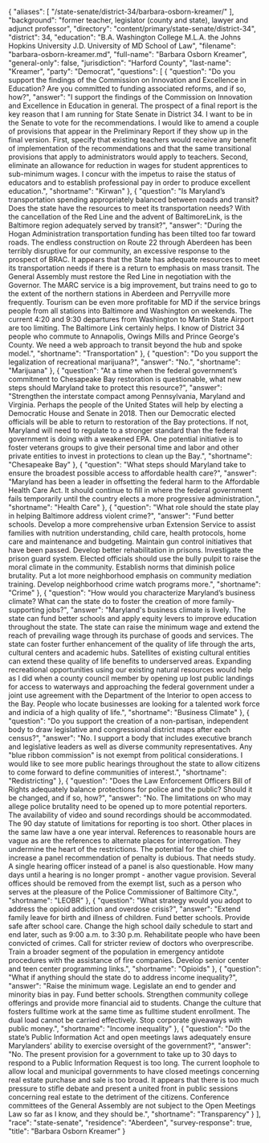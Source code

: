 {
  "aliases": [
    "/state-senate/district-34/barbara-osborn-kreamer/"
  ],
  "background": "former teacher, legislator (county and state), lawyer and adjunct professor",
  "directory": "content/primary/state-senate/district-34",
  "district": 34,
  "education": "B.A. Washington College M.L.A. the Johns Hopkins University J.D. University of MD School of Law",
  "filename": "barbara-osborn-kreamer.md",
  "full-name": "Barbara Osborn Kreamer",
  "general-only": false,
  "jurisdiction": "Harford County",
  "last-name": "Kreamer",
  "party": "Democrat",
  "questions": [
    {
      "question": "Do you support the findings of the Commission on Innovation and Excellence in Education? Are you committed to funding associated reforms, and if so, how?",
      "answer": "I support the findings of the Commission on Innovation and Excellence in Education in general.  The prospect of a final report is the key reason that I am running for State Senate in District 34.  I want to be in the Senate to vote for the recommendations.  I would like to amend a couple of provisions that appear in the Preliminary Report if they show up in the final version. First,  specify that existing teachers would receive any benefit of implementation of the recommendations and that the same transitional provisions that apply to administrators would apply to teachers.  Second, eliminate an allowance for reduction in wages for student apprentices to sub-minimum wages.  I concur with the impetus to raise the status of educators and to establish professional pay in order to produce excellent education.",
      "shortname": "Kirwan"
    },
    {
      "question": "Is Maryland’s transportation spending appropriately balanced between roads and transit? Does the state have the resources to meet its transportation needs? With the cancellation of the Red Line and the advent of BaltimoreLink, is the Baltimore region adequately served by transit?",
      "answer": "During the Hogan Administration transportation funding has been tilted too far toward roads. The endless construction on Route 22 through Aberdeen has been terribly disruptive for our community, an excessive response to the prospect of BRAC.  It appears that the State has adequate resources to meet its transportation needs if there is a return to emphasis on mass transit.        The General Assembly must restore the Red Line in negotiation with the Governor. The MARC service is a big improvement, but trains need to go to the extent of the northern stations in Aberdeen and Perryville more frequently.  Tourism can be even more profitable for MD if the service brings people from all stations into Baltimore and Washington on weekends.  The current 4:20 and 9:30 departures from Washington to Martin State Airport are too limiting.        The Baltimore Link certainly helps.  I know of District 34 people who commute to Annapolis, Owings Mills and Prince George's County.  We need a web approach to transit beyond the hub and spoke model.",
      "shortname": "Transportation"
    },
    {
      "question": "Do you support the legalization of recreational marijuana?",
      "answer": "No.",
      "shortname": "Marijuana"
    },
    {
      "question": "At a time when the federal government’s commitment to Chesapeake Bay restoration is questionable, what new steps should Maryland take to protect this resource?",
      "answer": "Strengthen the interstate compact among Pennsylvania, Maryland and Virginia.  Perhaps the people of the United States will help by electing a Democratic House and Senate in 2018.  Then our Democratic elected officials will be able to return to restoration of the Bay protections.  If not, Maryland will need to regulate to a stronger standard than the federal government is doing with a weakened EPA.  One potential initiative is to foster veterans groups to give their personal time and labor and other private entities to invest in protections to clean up the Bay.",
      "shortname": "Chesapeake Bay"
    },
    {
      "question": "What steps should Maryland take to ensure the broadest possible access to affordable health care?",
      "answer": "Maryland has been a leader in offsetting the federal harm to the Affordable Health Care Act. It should continue to fill in where the  federal government fails temporarily until the country elects a more progressive administration.",
      "shortname": "Health Care"
    },
    {
      "question": "What role should the state play in helping Baltimore address violent crime?",
      "answer": "Fund better schools.  Develop a more comprehensive urban Extension Service to assist families with nutrition understanding, child care, health protocols, home care and maintenance and budgeting.  Maintain gun control initiatives that have been passed. Develop better rehabilitation in prisons.  Investigate the prison guard system.  Elected officials should use the bully pulpit to raise the moral climate in the community.  Establish norms that diminish police brutality. Put a lot more neighborhood emphasis on community mediation training.  Develop neighborhood crime watch programs more.",
      "shortname": "Crime"
    },
    {
      "question": "How would you characterize Maryland’s business climate? What can the state do to foster the creation of more family-supporting jobs?",
      "answer": "Maryland's business climate is lively.  The state can fund better schools and apply equity levers to improve education  throughout the state.  The state can raise the minimum wage and extend the reach of prevailing wage through its purchase of goods and services.  The state can foster further enhancement of the quality of life through the arts, cultural centers and academic hubs.  Satellites of existing cultural entities can extend these quality of life benefits to underserved areas.  Expanding recreational opportunities using our existing natural resources would help as I did when a county council member by opening up lost public landings for access to waterways and approaching the federal government under a joint use agreement with the Department of the Interior to open access to the Bay.  People who locate businesses are looking for a talented work force and indicia of a high quality of life.",
      "shortname": "Business Climate"
    },
    {
      "question": "Do you support the creation of a non-partisan, independent body to draw legislative and congressional district maps after each census?",
      "answer": "No.  I support a body that includes executive branch and legislative leaders as well as diverse community representatives.  Any \"blue ribbon commission\" is not exempt from political considerations.  I would like to see more public hearings throughout the state to allow citizens to come forward to define communities of interest.",
      "shortname": "Redistricting"
    },
    {
      "question": "Does the Law Enforcement Officers Bill of Rights adequately balance protections for police and the public? Should it be changed, and if so, how?",
      "answer": "No.  The limitations on who may allege police brutality need to be opened up to more potential reporters. The availability of video and sound recordings should be accommodated. The 90 day statute of limitations for reporting is too short.  Other places in the same law have a one year interval.   References to reasonable hours are vague as are the references to alternate places for interrogation.  They undermine the heart of the restrictions.  The potential for the chief to increase a panel recommendation of penalty is dubious.  That needs study.  A single hearing officer instead of a panel is also questionable.  How many days until a hearing is no longer prompt - another vague provision. Several offices should be removed from the exempt list, such as a person who serves at the pleasure of the Police Commissioner of Baltimore City.",
      "shortname": "LEOBR"
    },
    {
      "question": "What strategy would you adopt to address the opioid addiction and overdose crisis?",
      "answer": "Extend family leave for birth and illness of children. Fund better schools.  Provide safe after school care. Change the high school daily schedule to start and end later, such as 9:00 a.m. to 3:30 p.m. Rehabilitate people who have been convicted of crimes.  Call for stricter review of doctors who overprescribe.  Train a broader segment of the population in emergency antidote procedures with the assistance of fire companies.  Develop senior center and teen center programming  links.",
      "shortname": "Opioids"
    },
    {
      "question": "What if anything should the state do to address income inequality?",
      "answer": "Raise the minimum wage.  Legislate an end to gender and minority bias in pay.   Fund better schools.  Strengthen community college offerings and provide more financial aid to students.  Change the culture that fosters fulltime work at the same time as fulltime student enrollment.  The dual load cannot be carried effectively.  Stop corporate giveaways with public money.",
      "shortname": "Income inequality"
    },
    {
      "question": "Do the state’s Public Information Act and open meetings laws adequately ensure Marylanders’ ability to exercise oversight of the government?",
      "answer": "No.  The present provision for a government to take up to 30 days to respond to a Public Information Request is too long.  The current loophole to allow local and municipal governments to have closed meetings concerning real estate purchase and sale is too broad.  It appears that there is too  much pressure to stifle debate and present a united front in public sessions concerning real estate to the detriment of the citizens.  Conference committees of the General Assembly are not subject to the Open Meetings Law so far as I know, and they should be.",
      "shortname": "Transparency"
    }
  ],
  "race": "state-senate",
  "residence": "Aberdeen",
  "survey-response": true,
  "title": "Barbara Osborn Kreamer"
}
